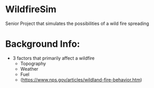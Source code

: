 # WildfireSim
Senior Project that simulates the possibilities of a wild fire spreading

# Background Info:
- 3 factors that primarily affect a wildfire
  - Topography
  - Weather 
  - Fuel
  - (https://www.nps.gov/articles/wildland-fire-behavior.htm)
